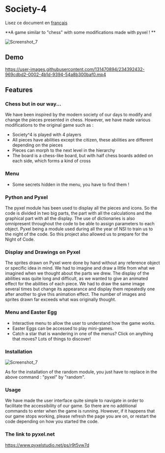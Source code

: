 # Society-4

Lisez ce document en [français](README.md)

**A game similar to "chess" with some modifications made with pyxel ! **

![Screenshot_7](https://user-images.githubusercontent.com/131471941/234773177-534e65c6-808a-42e8-9e9d-eaa4292bccef.png)

## Demo 

https://user-images.githubusercontent.com/131470894/234392432-969cdbd2-0002-4b1d-9394-54a8b300baf0.mp4



## Features


### Chess but in our way...

We have been inspired by the modern society of our days to modify and change the pieces presented in chess.
However, we have made various modifications to the original game such as :
  - Society^4 is played with 4 players 
  - All pieces have abilities except the citizen, these abilities are different depending on the pieces
  - Pieces can morph to the next level in the hierarchy
  - The board is a chess-like board, but with half chess boards added on each side, which forms a kind of cross
  
  
### Menu
  - Some secrets hidden in the menu, you have to find them !

### Python and Pyxel

The pyxel module has been used to display all the pieces and icons. So the code is divided in two big parts, the part with all the calculations and the graphical part with all the display. The use of dictionaries is also omnipresent throughout the code to be able to assign parameters to each object. 
Pyxel being a module used during all the year of NSI to train us to the night of the code. So this project also allowed us to prepare for the Night of Code. 

### Display and Drawings on Pyxel

The sprites drawn on Pyxel were done by hand without any reference object or specific idea in mind. We had to imagine and draw a little from what we imagined when we thought about the parts we drew. The display of the abilities was quite long and difficult, as we wanted to give an animated effect for the abilities of each piece. We had to draw the same image several times but change its appearance and display them repeatedly one after another to give this animation effect. The number of images and sprites drawn far exceeds what was originally thought.

### Menu and Easter Egg

  - Interactive menu to allow the user to understand how the game works.
  - Easter Eggs can be accessed to play mini-games.
  - Catch a star that is wandering in one of the menus? Click on anything that moves? Lots of things to discover!


### Installation
![Screenshot_7](https://user-images.githubusercontent.com/131470894/234654262-fad628ea-0ebc-4b06-b267-bbd3fad3b15a.png)



As for the installation of the random module, you just have to replace in the above command : "pyxel" by "random".

### Usage
We have made the user interface quite simple to navigate in order to facilitate the accessibility of our game. So there are no additional commands to enter when the game is running. However, if it happens that our game stops working, please refresh the page you are on, or restart the code depending on how you started the code.

### The link to pyxel.net
https://www.pyxelstudio.net/ps/r9t5vw7d
